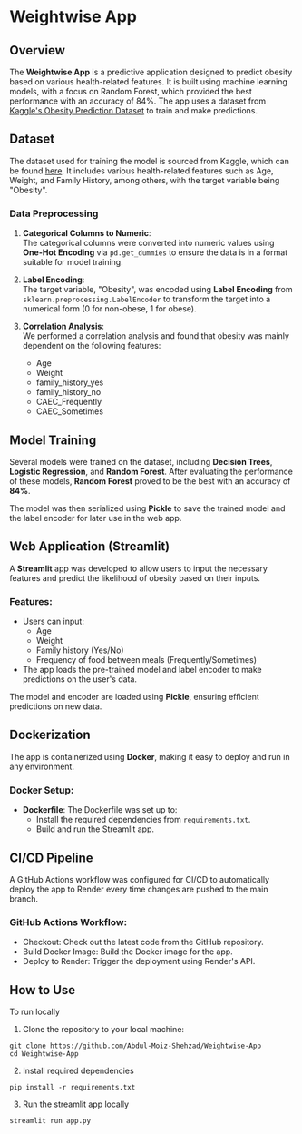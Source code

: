 # Weightwise App

## Overview

The **Weightwise App** is a predictive application designed to predict obesity based on various health-related features. It is built using machine learning models, with a focus on Random Forest, which provided the best performance with an accuracy of 84%. The app uses a dataset from [Kaggle's Obesity Prediction Dataset](https://www.kaggle.com/datasets/ruchikakumbhar/obesity-prediction) to train and make predictions.

## Dataset

The dataset used for training the model is sourced from Kaggle, which can be found [here](https://www.kaggle.com/datasets/ruchikakumbhar/obesity-prediction). It includes various health-related features such as Age, Weight, and Family History, among others, with the target variable being "Obesity".

### Data Preprocessing

1. **Categorical Columns to Numeric**:  
   The categorical columns were converted into numeric values using **One-Hot Encoding** via `pd.get_dummies` to ensure the data is in a format suitable for model training.

2. **Label Encoding**:  
   The target variable, "Obesity", was encoded using **Label Encoding** from `sklearn.preprocessing.LabelEncoder` to transform the target into a numerical form (0 for non-obese, 1 for obese).

3. **Correlation Analysis**:  
   We performed a correlation analysis and found that obesity was mainly dependent on the following features:
   - Age
   - Weight
   - family_history_yes
   - family_history_no
   - CAEC_Frequently
   - CAEC_Sometimes

## Model Training

Several models were trained on the dataset, including **Decision Trees**, **Logistic Regression**, and **Random Forest**. After evaluating the performance of these models, **Random Forest** proved to be the best with an accuracy of **84%**.

The model was then serialized using **Pickle** to save the trained model and the label encoder for later use in the web app.

## Web Application (Streamlit)

A **Streamlit** app was developed to allow users to input the necessary features and predict the likelihood of obesity based on their inputs.

### Features:
- Users can input:
  - Age
  - Weight
  - Family history (Yes/No)
  - Frequency of food between meals (Frequently/Sometimes)
- The app loads the pre-trained model and label encoder to make predictions on the user's data.

The model and encoder are loaded using **Pickle**, ensuring efficient predictions on new data.

## Dockerization

The app is containerized using **Docker**, making it easy to deploy and run in any environment.

### Docker Setup:
- **Dockerfile**: The Dockerfile was set up to:
  - Install the required dependencies from `requirements.txt`.
  - Build and run the Streamlit app.

## CI/CD Pipeline

A GitHub Actions workflow was configured for CI/CD to automatically deploy the app to Render every time changes are pushed to the main branch.

### GitHub Actions Workflow:

- Checkout: Check out the latest code from the GitHub repository.
- Build Docker Image: Build the Docker image for the app.
- Deploy to Render: Trigger the deployment using Render's API.

## How to Use

To run locally

1. Clone the repository to your local machine:
```
git clone https://github.com/Abdul-Moiz-Shehzad/Weightwise-App
cd Weightwise-App
```
2. Install required dependencies
```
pip install -r requirements.txt
```
3. Run the streamlit app locally
``` 
streamlit run app.py
```
